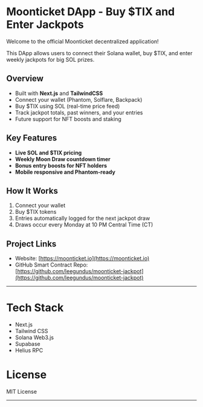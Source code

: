 # Moonticket DApp - Buy $TIX and Enter Jackpots

Welcome to the official Moonticket decentralized application!

This DApp allows users to connect their Solana wallet, buy $TIX, and enter weekly jackpots for big SOL prizes.

## Overview
- Built with **Next.js** and **TailwindCSS**
- Connect your wallet (Phantom, Solflare, Backpack)
- Buy $TIX using SOL (real-time price feed)
- Track jackpot totals, past winners, and your entries
- Future support for NFT boosts and staking

## Key Features
- **Live SOL and $TIX pricing**
- **Weekly Moon Draw countdown timer**
- **Bonus entry boosts for NFT holders**
- **Mobile responsive and Phantom-ready**

## How It Works
1. Connect your wallet
2. Buy $TIX tokens
3. Entries automatically logged for the next jackpot draw
4. Draws occur every Monday at 10 PM Central Time (CT)

## Project Links
- Website: [https://moonticket.io](https://moonticket.io)
- GitHub Smart Contract Repo: [https://github.com/leegundus/moonticket-jackpot](https://github.com/leegundus/moonticket-jackpot)

---

# Tech Stack
- Next.js
- Tailwind CSS
- Solana Web3.js
- Supabase
- Helius RPC

# License
MIT License

---
